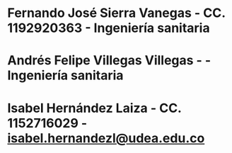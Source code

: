 # Fernando José Sierra Vanegas - CC. 1192920363 - Ingeniería sanitaria
# Andrés Felipe Villegas Villegas -  - Ingeniería sanitaria
# Isabel Hernández Laiza - CC. 1152716029 -  isabel.hernandezl@udea.edu.co
